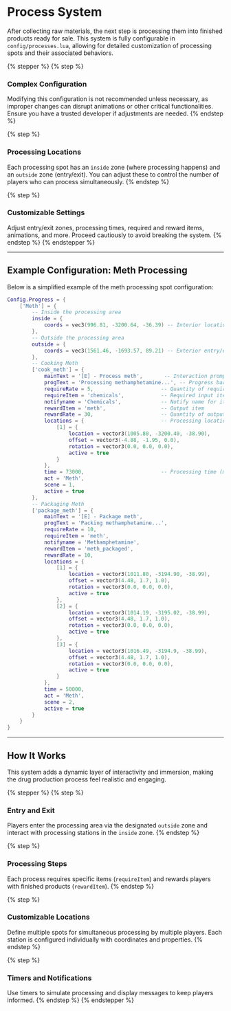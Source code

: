 # Process System

After collecting raw materials, the next step is processing them into finished products ready for sale. This system is fully configurable in `config/processes.lua`, allowing for detailed customization of processing spots and their associated behaviors.

{% stepper %}
{% step %}
### Complex Configuration

Modifying this configuration is not recommended unless necessary, as improper changes can disrupt animations or other critical functionalities. Ensure you have a trusted developer if adjustments are needed.
{% endstep %}

{% step %}
### Processing Locations

Each processing spot has an `inside` zone (where processing happens) and an `outside` zone (entry/exit). You can adjust these to control the number of players who can process simultaneously.
{% endstep %}

{% step %}
### Customizable Settings

Adjust entry/exit zones, processing times, required and reward items, animations, and more. Proceed cautiously to avoid breaking the system.
{% endstep %}
{% endstepper %}

***

## Example Configuration: Meth Processing

Below is a simplified example of the meth processing spot configuration:

```lua
Config.Progress = {
    ['Meth'] = {
        -- Inside the processing area
        inside = {
            coords = vec3(996.81, -3200.64, -36.39) -- Interior location
        },
        -- Outside the processing area
        outside = {
            coords = vec3(1561.46, -1693.57, 89.21) -- Exterior entry/exit
        },
        -- Cooking Meth
        ['cook_meth'] = {
            mainText = '[E] - Process meth',       -- Interaction prompt
            progText = 'Processing methamphetamine...', -- Progress bar text
            requireRate = 5,                      -- Quantity of required item
            requireItem = 'chemicals',            -- Required input item
            notifyname = 'Chemicals',             -- Notify name for item
            rewardItem = 'meth',                  -- Output item
            rewardRate = 30,                      -- Quantity of output item
            locations = {                         -- Processing locations
                [1] = {
                    location = vector3(1005.80, -3200.40, -38.90),
                    offset = vector3(-4.88, -1.95, 0.0),
                    rotation = vector3(0.0, 0.0, 0.0),
                    active = true
                }
            },
            time = 73000,                         -- Processing time (ms)
            act = 'Meth',
            scene = 1,
            active = true
        },
        -- Packaging Meth
        ['package_meth'] = {
            mainText = '[E] - Package meth',
            progText = 'Packing methamphetamine...',
            requireRate = 10,
            requireItem = 'meth',
            notifyname = 'Methamphetamine',
            rewardItem = 'meth_packaged',
            rewardRate = 10,
            locations = {
                [1] = {
                    location = vector3(1011.80, -3194.90, -38.99),
                    offset = vector3(4.48, 1.7, 1.0),
                    rotation = vector3(0.0, 0.0, 0.0),
                    active = true
                },
                [2] = {
                    location = vector3(1014.19, -3195.02, -38.99),
                    offset = vector3(4.48, 1.7, 1.0),
                    rotation = vector3(0.0, 0.0, 0.0),
                    active = true
                },
                [3] = {
                    location = vector3(1016.49, -3194.9, -38.99),
                    offset = vector3(4.48, 1.7, 1.0),
                    rotation = vector3(0.0, 0.0, 0.0),
                    active = true
                }
            },
            time = 50000,
            act = 'Meth',
            scene = 2,
            active = true
        }
    }
}
```

***

## How It Works

This system adds a dynamic layer of interactivity and immersion, making the drug production process feel realistic and engaging.

{% stepper %}
{% step %}
### Entry and Exit

Players enter the processing area via the designated `outside` zone and interact with processing stations in the `inside` zone.
{% endstep %}

{% step %}
### Processing Steps

Each process requires specific items (`requireItem`) and rewards players with finished products (`rewardItem`).
{% endstep %}

{% step %}
### Customizable Locations

Define multiple spots for simultaneous processing by multiple players. Each station is configured individually with coordinates and properties.
{% endstep %}

{% step %}
### Timers and Notifications

Use timers to simulate processing and display messages to keep players informed.
{% endstep %}
{% endstepper %}
